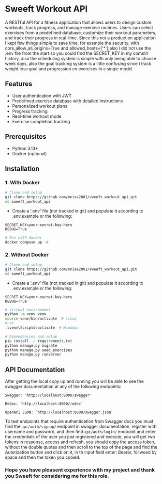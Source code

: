 # Sweeft Workout API

A RESTful API for a fitness application that allows users to design custom workouts, track progress, and manage exercise routines. Users can select exercises from a predefined database, customize their workout parameters, and track their progress in real-time. Since this not a production application I kept few things simple to save time, for example the security, with cors_allow_all_origins=True and allowed_hosts=['*'],also I did not use the .env file from the start so you could find the SECRET_KEY in my commit history, also the scheduling system is simple with only being able to choose week days, also the goal tracking system is a little confusing since i track weight loss goal and progression on exercises in a single model.

## Features

- User authentication with JWT
- Predefined exercise database with detailed instructions
- Personalized workout plans
- Progress tracking
- Real-time workout mode
- Exercise completion tracking

## Prerequisites

- Python 3.13+
- Docker (optional)

## Installation

### 1. With Docker

```bash
# Clone and setup
git clone https://github.com/onise2001/sweeft_workout_api.git
cd sweeft_workout_api
```

- Create a '.env' file (not tracked in git) and populate it according to .env.example or the following:

```
SECRET_KEY=your-secret-key-here
DEBUG=True
```

```bash
# Run with docker
docker compose up -d
```

### 2. Without Docker

```bash
# Clone and setup
git clone https://github.com/onise2001/sweeft_workout_api.git
cd sweeft_workout_api
```
- Create a '.env' file (not tracked in git) and populate it according to .env.example or the following:
```
SECRET_KEY=your-secret-key-here
DEBUG=True
```

```bash
# Virtual environment
python -m venv venv
source venv/bin/activate  # Linux
# or
.\venv\Scripts\activate  # Windows

# Dependencies and setup
pip install -r requirements.txt
python manage.py migrate
python manage.py seed_exercises
python manage.py runserver
```

## API Documentation

After getting the local copy up and running you will be able to see the swagger documentation at any of the following endpoints:

```
Swagger: 'http://localhost:8000/swagger'

Redoc: 'http://localhost:8000/redoc'

OpenAPI JSON: `http://localhost:8000/swagger.json`
```

To test endpoints that require authentication from Swagger docs you must find the `api/auth/signup/` endpoint in swagger documentation, register with username and password, and then find `api/auth/login/` endpoint and enter the credentials of the user you just registered and execute, you will get two tokens in response, access and refresh, you should copy the access token, without the double quotes and then scroll to the top of the page and find the Autorization button and click on it, in th input field enter: Bearer, follwoed by space and then the token you copied.

### Hope you have pleasent experience with my project and thank you Sweeft for considering me for this role.